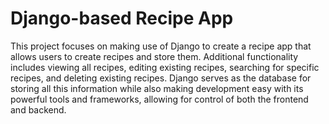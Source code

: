 # Django-based Recipe App
This project focuses on making use of Django to create a recipe app that allows users to create recipes and store them. Additional functionality includes viewing all recipes, editing existing recipes, searching for specific recipes, and deleting existing recipes. Django serves as the database for storing all this information while also making development easy with its powerful tools and frameworks, allowing for control of both the frontend and backend.
